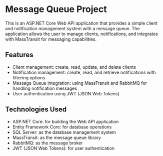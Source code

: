 # Message Queue Project

This is an ASP.NET Core Web API application that provides a simple client and notification management system with a message queue. The application allows the user to manage clients, notifications, and integrates with MassTransit for messaging capabilities.

## Features

- Client management: create, read, update, and delete clients
- Notification management: create, read, and retrieve notifications with filtering options
- Message Queue integration: using MassTransit and RabbitMQ for handling notification messages
- User authentication using JWT (JSON Web Tokens)

## Technologies Used

- ASP.NET Core: for building the Web API application
- Entity Framework Core: for database operations
- SQL Server: as the database management system
- MassTransit: as the message queue library
- RabbitMQ: as the message broker
- JWT (JSON Web Tokens): for user authentication

